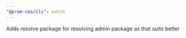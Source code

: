 ```yaml
---
"@prom-cms/cli": patch
---
```


Adds resolve package for resolving admin package as that suits better
